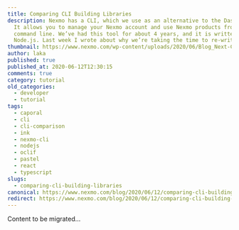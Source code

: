```yaml
---
title: Comparing CLI Building Libraries
description: Nexmo has a CLI, which we use as an alternative to the Dashboard.
  It allows you to manage your Nexmo account and use Nexmo products from the
  command line. We’ve had this tool for about 4 years, and it is written in
  Node.js. Last week I wrote about why we’re taking the time to re-write […]
thumbnail: https://www.nexmo.com/wp-content/uploads/2020/06/Blog_Next-CLI_Part2_1200x600.png
author: laka
published: true
published_at: 2020-06-12T12:30:15
comments: true
category: tutorial
old_categories:
  - developer
  - tutorial
tags:
  - caporal
  - cli
  - cli-comparison
  - ink
  - nexmo-cli
  - nodejs
  - oclif
  - pastel
  - react
  - typescript
slugs:
  - comparing-cli-building-libraries
canonical: https://www.nexmo.com/blog/2020/06/12/comparing-cli-building-libraries
redirect: https://www.nexmo.com/blog/2020/06/12/comparing-cli-building-libraries
---
```

Content to be migrated...